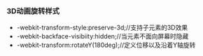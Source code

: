 ### 3D动画旋转样式
<ul>
  <li>
    -webkit-transform-style:preserve-3d;//支持子元素的3D效果
  </li>
  <li>
    -webkit-backface-visibiity:hidden;//当元素不面向屏幕时隐藏
  </li>
  <li>
    -webkit-transform:rotateY(180deg);//定义位移以及沿着Y轴旋转
  </li>
</ul>
